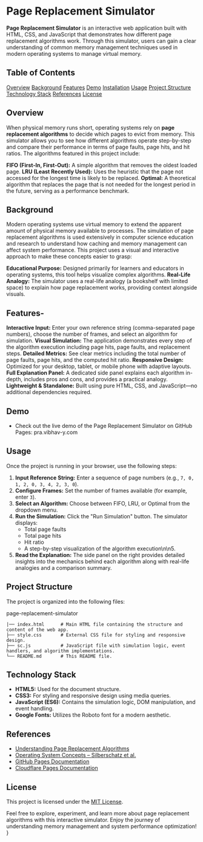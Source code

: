 # Page Replacement Simulator

**Page Replacement Simulator** is an interactive web application built with HTML, CSS, and JavaScript that demonstrates how different page replacement algorithms work. Through this simulator, users can gain a clear understanding of common memory management techniques used in modern operating systems to manage virtual memory.
## Table of Contents
[Overview](#overview)
[Background](#background)
[Features](#features)
[Demo](#demo)
[Installation](#installation)
[Usage](#usage)
[Project Structure](#project-structure)
[Technology Stack](#technology-stack)
[References](#references)
[License](#license)


## Overview
When physical memory runs short, operating systems rely on **page replacement algorithms** to decide which pages to evict from memory. This simulator allows you to see how different algorithms operate step-by-step and compare their performance in terms of page faults, page hits, and hit ratios. The algorithms featured in this project include:

**FIFO (First-In, First-Out):** A simple algorithm that removes the oldest loaded page.
**LRU (Least Recently Used):** Uses the heuristic that the page not accessed for the longest time is likely to be replaced.
**Optimal:** A theoretical algorithm that replaces the page that is not needed for the longest period in the future, serving as a performance benchmark.
## Background
Modern operating systems use virtual memory to extend the apparent amount of physical memory available to processes. The simulation of page replacement algorithms is used extensively in computer science education and research to understand how caching and memory management can affect system performance. This project uses a visual and interactive approach to make these concepts easier to grasp:

**Educational Purpose:** Designed primarily for learners and educators in operating systems, this tool helps visualize complex algorithms.
**Real-Life Analogy:** The simulator uses a real-life analogy (a bookshelf with limited space) to explain how page replacement works, providing context alongside visuals.

## Features- 
**Interactive Input:** Enter your own reference string (comma-separated page numbers), choose the number of frames, and select an algorithm for simulation.
**Visual Simulation:** The application demonstrates every step of the algorithm execution including page hits, page faults, and replacement steps.
**Detailed Metrics:** See clear metrics including the total number of page faults, page hits, and the computed hit ratio.
**Responsive Design:** Optimized for your desktop, tablet, or mobile phone with adaptive layouts.
**Full Explanation Panel:** A dedicated side panel explains each algorithm in-depth, includes pros and cons, and provides a practical analogy.
**Lightweight & Standalone:** Built using pure HTML, CSS, and JavaScript—no additional dependencies required.
## Demo
- Check out the live demo of the Page Replacement Simulator on GitHub Pages: pra.vibhav-y.com 
## Usage
Once the project is running in your browser, use the following steps:
1. **Input Reference String:**
Enter a sequence of page numbers (e.g., `7, 0, 1, 2, 0, 3, 4, 2, 3, 0`).
2. **Configure Frames:**
    Set the number of frames available (for example, enter `3`).
3. **Select an Algorithm:**
    Choose between FIFO, LRU, or Optimal from the dropdown menu.
4. **Run the Simulation:** 
    Click the \"Run Simulation\" button. The simulator displays:
    - Total page faults
    - Total page hits
    - Hit ratio
    - A step-by-step visualization of the algorithm execution\n\n5. 
5. **Read the Explanation:**
    The side panel on the right provides detailed insights into the mechanics behind each algorithm along with real-life analogies and a comparison summary.

## Project Structure
The project is organized into the following files:

page-replacement-simulator

    |── index.html      # Main HTML file containing the structure and content of the web app.
    ├── style.css       # External CSS file for styling and responsive design.
    ├── sc.js           # JavaScript file with simulation logic, event handlers, and algorithm implementations.
    └── README.md       # This README file.

## Technology Stack
- **HTML5:** Used for the document structure.
- **CSS3:** For styling and responsive design using media queries.
- **JavaScript (ES6):** Contains the simulation logic, DOM manipulation, and event handling.
- **Google Fonts:** Utilizes the Roboto font for a modern aesthetic.

## References
- [Understanding Page Replacement Algorithms](https://en.wikipedia.org/wiki/Page_replacement_algorithm)
- [Operating System Concepts – Silberschatz et al.](https://www.os-book.com/)
- [GitHub Pages Documentation](https://docs.github.com/en/pages)
- [Cloudflare Pages Documentation](https://developers.cloudflare.com/pages/)

## License
This project is licensed under the [MIT License](LICENSE).

Feel free to explore, experiment, and learn more about page replacement algorithms with this interactive simulator. Enjoy the journey of understanding memory management and system performance optimization!
}
